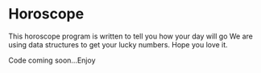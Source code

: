 # Horoscope
This horoscope program is written to 
tell you how your day will go 
We are using data structures
to get your lucky numbers.
Hope you love it.



Code coming soon...Enjoy
